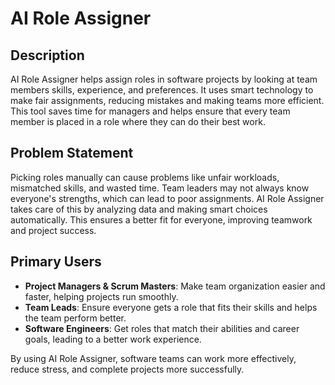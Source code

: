 # AI Role Assigner

## Description

AI Role Assigner helps assign roles in software projects by looking at team members skills, experience, and preferences. It uses smart technology to make fair assignments, reducing mistakes and making teams more efficient. This tool saves time for managers and helps ensure that every team member is placed in a role where they can do their best work.

## Problem Statement

Picking roles manually can cause problems like unfair workloads, mismatched skills, and wasted time. Team leaders may not always know everyone's strengths, which can lead to poor assignments. AI Role Assigner takes care of this by analyzing data and making smart choices automatically. This ensures a better fit for everyone, improving teamwork and project success.

## Primary Users

- **Project Managers & Scrum Masters**: Make team organization easier and faster, helping projects run smoothly.
- **Team Leads**: Ensure everyone gets a role that fits their skills and helps the team perform better.
- **Software Engineers**: Get roles that match their abilities and career goals, leading to a better work experience.

By using AI Role Assigner, software teams can work more effectively, reduce stress, and complete projects more successfully.
